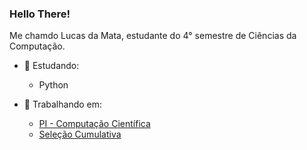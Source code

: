 ### Hello There!
Me chamdo Lucas da Mata, estudante do 4° semestre de Ciências da Computação.

- 📖 Estudando:
  - Python

- 📂 Trabalhando em:
  - <a href="https://github.com/LucasMGuima/PI4SEM" target="_blank">PI - Computação Científica<a/>
  - <a href="https://github.com/LucasMGuima/Selecao-Cumulativa" target="_blank">Seleção Cumulativa<a/>

